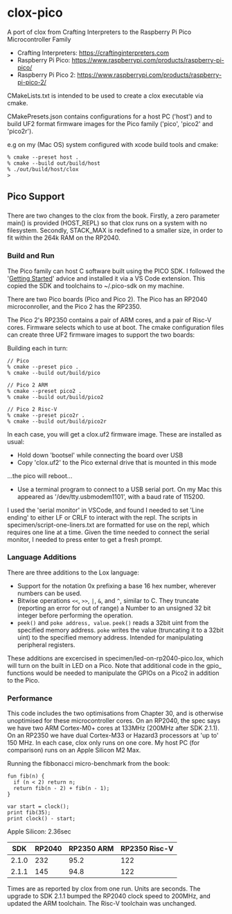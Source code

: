 # clox-pico

A port of clox from Crafting Interpreters to the Raspberry Pi Pico Microcontroller Family

 - Crafting Interpreters: https://craftinginterpreters.com
 - Raspberry Pi Pico: https://www.raspberrypi.com/products/raspberry-pi-pico/
 - Raspberry Pi Pico 2: https://www.raspberrypi.com/products/raspberry-pi-pico-2/

CMakeLists.txt is intended to be used to create a clox executable via cmake.

CMakePresets.json contains configurations for a host PC ('host') and to build
UF2 format firmware images for the Pico family ('pico', 'pico2' and 'pico2r').

e.g on my (Mac OS) system configured with xcode build tools and cmake:

```
% cmake --preset host .
% cmake --build out/build/host
% ./out/build/host/clox
>
```

## Pico Support

###

There are two changes to the clox from the book. Firstly, a zero parameter main() is provided (HOST_REPL) so that clox runs on a system with no filesystem. Secondly, STACK_MAX is redefined to a smaller size, in order to fit within the 264k RAM on the RP2040.

### Build and Run

The Pico family can host C software built using the PICO SDK. I followed the '[Getting Started](https://www.raspberrypi.com/documentation/microcontrollers/c_sdk.html)' advice and installed it via a VS Code extension. This copied the SDK and toolchains to ~/.pico-sdk on my machine.

There are two Pico boards (Pico and Pico 2). The Pico has an RP2040 microconroller, and the Pico 2 has the RP2350.

The Pico 2's RP2350 contains a pair of ARM cores, and a pair of Risc-V cores. Firmware selects which to use at boot. The cmake configuration files can create three UF2 firmware images to support the two boards:

Building each in turn:

```
// Pico
% cmake --preset pico .
% cmake --build out/build/pico

// Pico 2 ARM
% cmake --preset pico2 .
% cmake --build out/build/pico2

// Pico 2 Risc-V
% cmake --preset pico2r .
% cmake --build out/build/pico2r
```

In each case, you will get a clox.uf2 firmware image. These are installed as usual:

 - Hold down 'bootsel' while connecting the board over USB
 - Copy 'clox.uf2' to the Pico external drive that is mounted in this mode

...the pico will reboot...

 - Use a terminal program to connect to a USB serial port. On my Mac this appeared as '/dev/tty.usbmodem1101', with a baud rate of 115200.

I used the 'serial monitor' in VSCode, and found I needed to set 'Line ending' to either LF or CRLF to interact with the repl. The scripts in specimen/script-one-liners.txt are formatted for use on the repl, which requires one line at a time. Given the time needed to connect the serial monitor, I needed to press enter to get a fresh prompt.

### Language Additions

There are three additions to the Lox language:

 - Support for the notation 0x prefixing a base 16 hex number, wherever numbers can be used.
 - Bitwise operations `<<`, `>>`, `|`, `&`, and `^`, similar to C. They truncate (reporting an error for out of range) a Number to an unsigned 32 bit integer before performing the operation.
 - `peek()` and `poke address, value`. `peek()` reads a 32bit uint from the specified memory address. `poke` writes the value (truncating it to a 32bit uint) to the specified memory address. Intended for manipulating peripheral registers.

 These additions are excercised in specimen/led-on-rp2040-pico.lox, which will turn on the built in LED on a Pico. Note that additional code in the gpio_ functions would be needed to manipulate the GPIOs on a Pico2 in addition to the Pico.

### Performance

This code includes the two optimisations from Chapter 30, and is otherwise unoptimised for these microcontroller cores. On an RP2040, the spec says we have two ARM Cortex-M0+ cores at 133MHz (200MHz after SDK 2.1.1). On an RP2350 we have dual Cortex-M33 or Hazard3 processors at 'up to' 150 MHz. In each case, clox only runs on one core. My host PC (for comparison) runs on an Apple Silicon M2 Max.

Running the fibbonacci micro-benchmark from the book:

```
fun fib(n) {
  if (n < 2) return n;
  return fib(n - 2) + fib(n - 1);
}

var start = clock();
print fib(35);
print clock() - start;
```

Apple Silicon: 2.36sec

| SDK | RP2040 | RP2350 ARM | RP2350 Risc-V |
| --- | --- | --- | --- |
| 2.1.0 | 232 | 95.2 | 122 |
| 2.1.1 | 145 | 94.8 | 122 |

Times are as reported by clox from one run. Units are seconds. The upgrade to SDK 2.1.1 bumped the RP2040 clock speed to 200MHz, and updated the ARM toolchain. The Risc-V toolchain was unchanged.